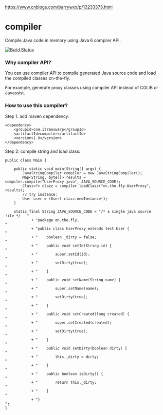 https://www.cnblogs.com/barrywxx/p/13233373.html
# compiler

Compile Java code in memory using Java 6 compiler API.

[![Build Status](https://travis-ci.org/michaelliao/compiler.svg?branch=master)](https://travis-ci.org/michaelliao/compiler)

### Why compiler API?

You can use compiler API to compile generated Java source code and load the compiled classes on-the-fly.

For example, generate proxy classes using compiler API instead of CGLIB or Javassist.

### How to use this compiler?

Step 1: add maven dependency:

```
<dependency>
    <groupId>com.itranswarp</groupId>
    <artifactId>compiler</artifactId>
    <version>1.0</version>
</dependency>
```

Step 2: compile string and load class:

```
public class Main {

    public static void main(String[] args) {
        JavaStringCompiler compiler = new JavaStringCompiler();
        Map<String, byte[]> results = compiler.compile("UserProxy.java", JAVA_SOURCE_CODE);
        Class<?> clazz = compiler.loadClass("on.the.fly.UserProxy", results);
        // try instance:
        User user = (User) clazz.newInstance();
    }

    static final String JAVA_SOURCE_CODE = "/* a single java source file */   "
            + "package on.the.fly;                                            "
            + "public class UserProxy extends test.User {                     "
            + "    boolean _dirty = false;                                    "
            + "    public void setId(String id) {                             "
            + "        super.setId(id);                                       "
            + "        setDirty(true);                                        "
            + "    }                                                          "
            + "    public void setName(String name) {                         "
            + "        super.setName(name);                                   "
            + "        setDirty(true);                                        "
            + "    }                                                          "
            + "    public void setCreated(long created) {                     "
            + "        super.setCreated(created);                             "
            + "        setDirty(true);                                        "
            + "    }                                                          "
            + "    public void setDirty(boolean dirty) {                      "
            + "        this._dirty = dirty;                                   "
            + "    }                                                          "
            + "    public boolean isDirty() {                                 "
            + "        return this._dirty;                                    "
            + "    }                                                          "
            + "}                                                              ";
}
```
